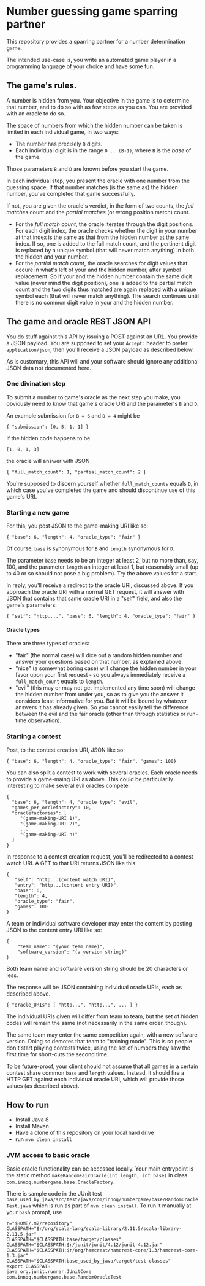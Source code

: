 # Number guessing game sparring partner

This repository provides a sparring partner for a number determination game.

The intended use-case is, you write an automated game player in a programming language of your choice and have some fun.

## The game's rules.

A number is hidden from you. Your objective in the game is to determine that number, and to do so with as few steps as you can.  You are provided with an oracle to do so.

The space of numbers from which the hidden number can be taken is limited in each individual game, in two ways:

* The number has precisely `D` digits.
* Each individual digit is in the range `0 .. (B-1)`, where `B` is the _base_ of the game.

Those parameters `B` and `D` are known before you start the game.

In each individual step, you present the oracle with one number from the guessing space.  If that number matches (is the same as) the hidden number, you've completed that game successfully.

If not, you are given the oracle's verdict, in the form of two counts, the _full matches_ count and the _partial matches_ (or wrong position match) count.

* For the _full match count_, the oracle iterates through the digit positions. For each digit index, the oracle checks whether the digit in your number at that index is the same as that from the hidden number at the same index. If so, one is added to the full match count, and the pertinent digit is replaced by a unique symbol (that will never match anything) in both the hidden and your number.
* For the _partial match count_, the oracle searches for digit values that occure in what's left of your and the hidden number, after symbol replacement.  So if your and the hidden number contain the same digit value (never mind the digit position), one is added to the partial match count and the two digits thus matched are again replaced with a unique symbol each (that will never match anything). The search continues until there is no common digit value in your and the hidden number.

## The game and oracle REST JSON API

You do stuff against this API by issuing a POST against an URL.  You provide a JSON payload. You are supposed to set your `Accept:` header to prefer `application/json`, then you'll receive a JSON payload as described below.

As is customary, this API will and your software should ignore any additional JSON data not documented here.

### One divination step

To submit a number to game's oracle as the next step you make, you obviously need to know that game's oracle URI and the parameter's `B` and `D`.

An example submission for `B = 6` and `D = 4` might be

    { "submission": [0, 5, 1, 1] }

If the hidden code happens to be

    [1, 0, 1, 3]

the oracle will answer with JSON

    { "full_match_count": 1, "partial_match_count": 2 }

You're supposed to discern yourself whether `full_match_counts` equals `D`, in which case you've completed the game and should discontinue use of this game's URI.

### Starting a new game

For this, you post JSON to the game-making URI like so:

    { "base": 6, "length": 4, "oracle_type": "fair" }

Of course, `base` is synonymous for `B` and `length` synonymous for `D`.

The parameter `base` needs to be an integer at least 2, but no more than, say, 100, and the parameter `length` an integer at least 1, but reasonably small (up to 40 or so should not pose a big problem).  Try the above values for a start.

In reply, you'll receive a redirect to the oracle URI, discussed above.  If you approach the oracle URI with a normal GET request, it will answer with JSON that contains that same oracle URI in a "self" field, and also the game's parameters:

    { "self": "http....", "base": 6, "length": 4, "oracle_type": "fair" }

#### Oracle types

There are three types of oracles:

* "fair" (the normal case) will dice out a random hidden number and answer your questions based on that number, as explained above.
* "nice" (a somewhat boring case) will change the hidden number in your favor upon your first request - so you always immediately receive a `full_match_count` equals to `length`.
* "evil" (this may or may not get implemented any time soon) will change the hidden number from under you, so as to give you the answer it considers least informative for you. But it will be bound by whatever answers it has already given. So you cannot easily tell the difference between the evil and the fair oracle (other than through statistics or run-time observation).

### Starting a contest

Post, to the contest creation URI, JSON like so:

    { "base": 6, "length": 4, "oracle_type": "fair", "games": 100}

You can also split a contest to work with several oracles.  Each oracle needs to provide a game-maing URI as above.  This could be particularily interesting to make several evil oracles compete:

    {
      "base": 6, "length": 4, "oracle_type": "evil", 
      "games_per_orclefactory": 10,
      "oraclefactories": [
         "(game-making-URI 1)",
         "(game-making-URI 2)",
         ...
         "(game-making-URI n)"
      ]
    }

In response to a contest creation request, you'll be redirected to a contest watch URI.  A GET to that URI returns JSON like this:

    {
       "self": "http...(content watch URI)",
       "entry": "http...(content entry URI)",
       "base": 6,
       "length": 4,
       "oracle_type": "fair",
       "games": 100
    }

A team or individual software developer may enter the content by posting JSON to the content entry URI like so:

    {
        "team_name": "(your team name)",
        "software_version": "(a version string)"
    }

Both team name and software version string should be 20 characters or less.

The response will be JSON containing individual oracle URIs, each as described above.

    { "oracle_URIs": [ "http...", "http...", ... ] }

The individual URIs given will differ from team to team, but the set of hidden codes will remain the same (not necessarily in the same order, though).

The same team may enter the same competition again, with a new software version. Doing so demotes that team to "training mode". This is so people don't start playing contests twice, using the set of numbers they saw the first time for short-cuts the second time.

To be future-proof, your client should not assume that all games in a certain contest share common `base` and `length` values.  Instead, it should fire a HTTP GET against each individual oracle URI, which will provide those values (as described above).

## How to run

* Install Java 8
* Install Maven
* Have a clone of this repository on your local hard drive
* run `mvn clean install`

### JVM access to basic oracle

Basic oracle functionality can be accessed locally. Your main entrypoint is the static method `makeRandomFairOracle(int length, int base)` in class `com.innoq.numbergame.base.OracleFactory`.

There is sample code in the JUnit test `base_used_by_java/src/test/java/com/innoq/numbergame/base/RandomOracleTest.java` which is run as part of `mvn clean install`. To run it manually at your `bash` prompt, use

    r="$HOME/.m2/repository"
    CLASSPATH="$r/org/scala-lang/scala-library/2.11.5/scala-library-2.11.5.jar"
    CLASSPATH="$CLASSPATH:base/target/classes"
    CLASSPATH="$CLASSPATH:$r/junit/junit/4.12/junit-4.12.jar"
    CLASSPATH="$CLASSPATH:$r/org/hamcrest/hamcrest-core/1.3/hamcrest-core-1.3.jar"
    CLASSPATH="$CLASSPATH:base_used_by_java/target/test-classes"
    export CLASSPATH
    java org.junit.runner.JUnitCore com.innoq.numbergame.base.RandomOracleTest

